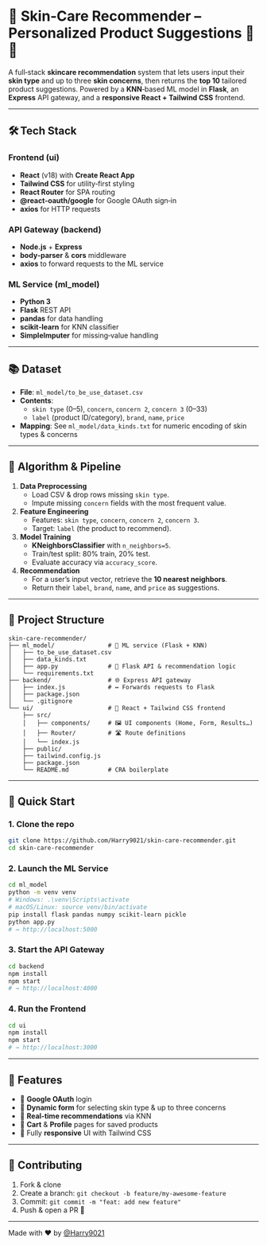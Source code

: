 # 🌟 Skin‑Care Recommender – Personalized Product Suggestions 🧴✨

A full‑stack **skincare recommendation** system that lets users input their **skin type** and up to three **skin concerns**, then returns the **top 10** tailored product suggestions. Powered by a **KNN**‑based ML model in **Flask**, an **Express** API gateway, and a **responsive React + Tailwind CSS** frontend.

---

## 🛠 Tech Stack

### Frontend (ui)  
- **React** (v18) with **Create React App**  
- **Tailwind CSS** for utility‑first styling  
- **React Router** for SPA routing  
- **@react‑oauth/google** for Google OAuth sign‑in  
- **axios** for HTTP requests 

### API Gateway (backend)  
- **Node.js** + **Express**  
- **body‑parser** & **cors** middleware  
- **axios** to forward requests to the ML service

### ML Service (ml_model)  
- **Python 3**  
- **Flask** REST API  
- **pandas** for data handling  
- **scikit‑learn** for KNN classifier  
- **SimpleImputer** for missing‑value handling

---

## 📚 Dataset

- **File**: `ml_model/to_be_use_dataset.csv`  
- **Contents**:  
  - `skin type` (0–5), `concern`, `concern 2`, `concern 3` (0–33)
  - `label` (product ID/category), `brand`, `name`, `price`  
- **Mapping**: See `ml_model/data_kinds.txt` for numeric encoding of skin types & concerns

---

## 🧠 Algorithm & Pipeline

1. **Data Preprocessing**  
   - Load CSV & drop rows missing `skin type`.  
   - Impute missing `concern` fields with the most frequent value. 
2. **Feature Engineering**  
   - Features: `skin type`, `concern`, `concern 2`, `concern 3`.  
   - Target: `label` (the product to recommend).  
3. **Model Training**  
   - **KNeighborsClassifier** with `n_neighbors=5`.  
   - Train/test split: 80% train, 20% test.  
   - Evaluate accuracy via `accuracy_score`. 
4. **Recommendation**  
   - For a user’s input vector, retrieve the **10 nearest neighbors**.  
   - Return their `label`, `brand`, `name`, and `price` as suggestions.

---

## 📂 Project Structure

```
skin-care-recommender/
├── ml_model/               # 🔬 ML service (Flask + KNN)
│   ├── to_be_use_dataset.csv
│   ├── data_kinds.txt
│   ├── app.py              # 🚀 Flask API & recommendation logic
│   └── requirements.txt
├── backend/                # 🌐 Express API gateway
│   ├── index.js            # ↔️ Forwards requests to Flask
│   ├── package.json
│   └── .gitignore
└── ui/                     # 💅 React + Tailwind CSS frontend
    ├── src/
    │   ├── components/     # 🖼️ UI components (Home, Form, Results…)
    │   ├── Router/         # 🛣️ Route definitions
    │   └── index.js
    ├── public/
    ├── tailwind.config.js
    ├── package.json
    └── README.md           # CRA boilerplate
```

---

## 🚀 Quick Start

### 1. Clone the repo  
```bash
git clone https://github.com/Harry9021/skin-care-recommender.git
cd skin-care-recommender
```

### 2. Launch the ML Service  
```bash
cd ml_model
python -m venv venv
# Windows: .\venv\Scripts\activate
# macOS/Linux: source venv/bin/activate
pip install flask pandas numpy scikit-learn pickle
python app.py
# → http://localhost:5000
```

### 3. Start the API Gateway  
```bash
cd backend
npm install
npm start
# → http://localhost:4000
```

### 4. Run the Frontend  
```bash
cd ui
npm install
npm start
# → http://localhost:3000
```

---

## 🎯 Features

- 🔐 **Google OAuth** login  
- 📝 **Dynamic form** for selecting skin type & up to three concerns  
- 🤖 **Real‑time recommendations** via KNN  
- 🛒 **Cart** & **Profile** pages for saved products  
- 📱 Fully **responsive** UI with Tailwind CSS  

---

## 🤝 Contributing

1. Fork & clone  
2. Create a branch: `git checkout -b feature/my‑awesome‑feature`  
3. Commit: `git commit -m "feat: add new feature"`  
4. Push & open a PR 🚀

---

Made with ❤️ by [@Harry9021](https://github.com/Harry9021)
